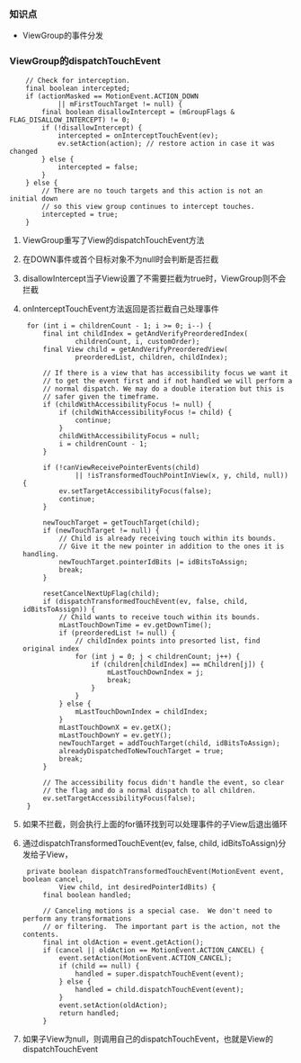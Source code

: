 ### 知识点

- ViewGroup的事件分发  

### ViewGroup的dispatchTouchEvent 

        // Check for interception.
        final boolean intercepted;
        if (actionMasked == MotionEvent.ACTION_DOWN
                || mFirstTouchTarget != null) {
            final boolean disallowIntercept = (mGroupFlags & FLAG_DISALLOW_INTERCEPT) != 0;
            if (!disallowIntercept) {
                intercepted = onInterceptTouchEvent(ev);
                ev.setAction(action); // restore action in case it was changed
            } else {
                intercepted = false;
            }
        } else {
            // There are no touch targets and this action is not an initial down
            // so this view group continues to intercept touches.
            intercepted = true;
        }

1. ViewGroup重写了View的dispatchTouchEvent方法  
2. 在DOWN事件或首个目标对象不为null时会判断是否拦截      
3. disallowIntercept当子View设置了不需要拦截为true时，ViewGroup则不会拦截  
4. onInterceptTouchEvent方法返回是否拦截自己处理事件     

        for (int i = childrenCount - 1; i >= 0; i--) {
            final int childIndex = getAndVerifyPreorderedIndex(
                    childrenCount, i, customOrder);
            final View child = getAndVerifyPreorderedView(
                    preorderedList, children, childIndex);

            // If there is a view that has accessibility focus we want it
            // to get the event first and if not handled we will perform a
            // normal dispatch. We may do a double iteration but this is
            // safer given the timeframe.
            if (childWithAccessibilityFocus != null) {
                if (childWithAccessibilityFocus != child) {
                    continue;
                }
                childWithAccessibilityFocus = null;
                i = childrenCount - 1;
            }

            if (!canViewReceivePointerEvents(child)
                    || !isTransformedTouchPointInView(x, y, child, null)) {
                ev.setTargetAccessibilityFocus(false);
                continue;
            }

            newTouchTarget = getTouchTarget(child);
            if (newTouchTarget != null) {
                // Child is already receiving touch within its bounds.
                // Give it the new pointer in addition to the ones it is handling.
                newTouchTarget.pointerIdBits |= idBitsToAssign;
                break;
            }

            resetCancelNextUpFlag(child);
            if (dispatchTransformedTouchEvent(ev, false, child, idBitsToAssign)) {
                // Child wants to receive touch within its bounds.
                mLastTouchDownTime = ev.getDownTime();
                if (preorderedList != null) {
                    // childIndex points into presorted list, find original index
                    for (int j = 0; j < childrenCount; j++) {
                        if (children[childIndex] == mChildren[j]) {
                            mLastTouchDownIndex = j;
                            break;
                        }
                    }
                } else {
                    mLastTouchDownIndex = childIndex;
                }
                mLastTouchDownX = ev.getX();
                mLastTouchDownY = ev.getY();
                newTouchTarget = addTouchTarget(child, idBitsToAssign);
                alreadyDispatchedToNewTouchTarget = true;
                break;
            }

            // The accessibility focus didn't handle the event, so clear
            // the flag and do a normal dispatch to all children.
            ev.setTargetAccessibilityFocus(false);
        }

1. 如果不拦截，则会执行上面的for循环找到可以处理事件的子View后退出循环   
2. 通过dispatchTransformedTouchEvent(ev, false, child, idBitsToAssign)分发给子View，

        private boolean dispatchTransformedTouchEvent(MotionEvent event, boolean cancel,
                View child, int desiredPointerIdBits) {
            final boolean handled;

            // Canceling motions is a special case.  We don't need to perform any transformations
            // or filtering.  The important part is the action, not the contents.
            final int oldAction = event.getAction();
            if (cancel || oldAction == MotionEvent.ACTION_CANCEL) {
                event.setAction(MotionEvent.ACTION_CANCEL);
                if (child == null) {
                    handled = super.dispatchTouchEvent(event);
                } else {
                    handled = child.dispatchTouchEvent(event);
                }
                event.setAction(oldAction);
                return handled;
            }

1. 如果子View为null，则调用自己的dispatchTouchEvent，也就是View的dispatchTouchEvent  

